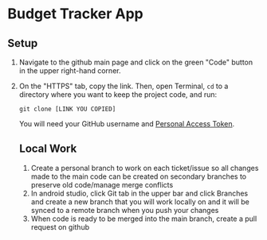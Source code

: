# Budget Tracker App

## Setup
1. Navigate to the github main page and click on the green "Code" button in the upper right-hand corner.
2. On the "HTTPS" tab, copy the link. Then, open Terminal, `cd` to a directory where you want to keep the project code, and run:
   
    ```git clone [LINK YOU COPIED]```
   
   You will need your GitHub username and [Personal Access Token](https://docs.github.com/en/authentication/keeping-your-account-and-data-secure/managing-your-personal-access-tokens).

   ## Local Work
   1. Create a personal branch to work on each ticket/issue so all changes made to the main code can be created on secondary branches to preserve old code/manage merge conflicts
   2. In android studio, click Git tab in the upper bar and click Branches and create a new branch that you will work locally on and it will be synced to a remote branch when you push your changes
   3. When code is ready to be merged into the main branch, create a pull request on github
